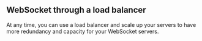## WebSocket through a load balancer

At any time, you can use a load balancer and scale up your servers to have more redundancy and capacity for your WebSocket servers.




